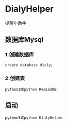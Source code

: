 # DialyHelper
提醒小助手

## 数据库Mysql

### 1.创建数据库
```
create database dialy;
```
### 2.创建表
```
python3或python RemindDB
```

## 启动
```
python3或python DialyHelper
```